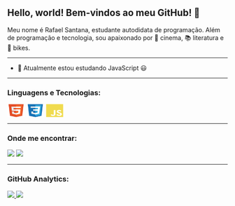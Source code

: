 <!--
**rafa-san/rafa-san** is a ✨ _special_ ✨ repository because its `README.md` (this file) appears on your GitHub profile.

Here are some ideas to get you started:
- 🌱 I’m currently learning HTML5, CSS3 e JavaScript.
- 📫 E-mail: rafael.narl@hotmail.com
- 🔭 I’m currently working on ...
- 👯 I’m looking to collaborate on ...
- 🤔 I’m looking for help with ...
- 💬 Ask me about ...
- 😄 Pronouns: ...
- ⚡ Fun fact: ...
-->

## Hello, world! Bem-vindos ao meu GitHub! 👋

Meu nome é Rafael Santana, estudante autodidata de programação. Além de programação e tecnologia, sou apaixonado por :movie_camera: cinema, :books: literatura e :bicyclist: bikes.

<hr>

- 🌱 Atualmente estou estudando JavaScript :smiley:

<hr>

### Linguagens e Tecnologias:
<div style="display: inline_block">
  <img align="center" alt="Rafa-HTML" height="30" width="40" title="HTML5" src="https://raw.githubusercontent.com/devicons/devicon/master/icons/html5/html5-original.svg">
  <img align="center" alt="Rafa-CSS" height="30" width="40" title="CSS3" src="https://raw.githubusercontent.com/devicons/devicon/master/icons/css3/css3-original.svg">
  <img align="center" alt="Rafa-Js" height="30" width="40" title="JavaScript" src="https://raw.githubusercontent.com/devicons/devicon/master/icons/javascript/javascript-plain.svg">
</div>

<hr>

### Onde me encontrar:
<a href="https://www.linkedin.com/in/rafael-santana-53750415a/"><img src="https://img.shields.io/badge/-Rafael_Santana-0077B5?style=for-the-badge&logo=linkedin&logoColor=white" target="_blank"></a>
<a href="mailto:rafael.narl@hotmail.com"><img src="https://img.shields.io/badge/-rafael.narl@hotmail.com-0078D4?style=for-the-badge&logo=microsoft-outlook&logoColor=white"/></a>

<hr>

###  GitHub Analytics:
<div align="left">
  <a href="https://github.com/rafa-san">
  <img height="150em" src="https://github-readme-stats.vercel.app/api?username=rafa-san&show_icons=true&theme=dracula&include_all_commits=true&count_private=true"/>
  <img height="150em" src="https://github-readme-stats.vercel.app/api/top-langs/?username=rafa-san&layout=compact&langs_count=7&theme=dracula"/>
</div>
  

  

